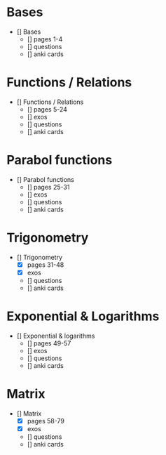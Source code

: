 # Bases
- [] Bases
    - [] pages 1-4
    - [] questions
    - [] anki cards

# Functions / Relations
- [] Functions / Relations
    - [] pages 5-24
    - [] exos
    - [] questions
    - [] anki cards

# Parabol functions
- [] Parabol functions
    - [] pages 25-31
    - [] exos
    - [] questions
    - [] anki cards

# Trigonometry
- [] Trigonometry
    - [x] pages 31-48
    - [x] exos
    - [] questions
    - [] anki cards

# Exponential & Logarithms
- [] Exponential & logarithms
    - [] pages 49-57
    - [] exos
    - [] questions
    - [] anki cards

# Matrix
- [] Matrix
    - [x] pages 58-79
    - [x] exos
    - [] questions
    - [] anki cards
